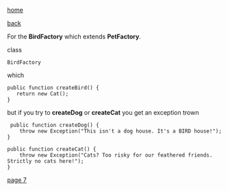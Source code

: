 [home](./page01.md)

[back](./page05.md)

For the **BirdFactory** which extends **PetFactory**.

class
```
BirdFactory
```
which
```
public function createBird() {
   return new Cat();
}
```
 but if you try to **createDog** or **createCat** you get an exception trown
 
```
 public function createDog() {
    throw new Exception("This isn't a dog house. It's a BIRD house!");
}

public function createCat() {
    throw new Exception("Cats? Too risky for our feathered friends. Strictly no cats here!");
}
```


[page 7](./page07.md)
